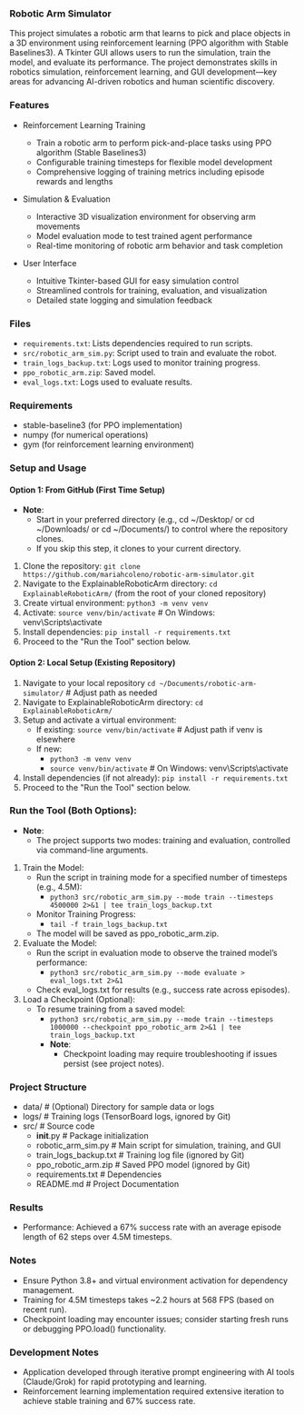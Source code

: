 ### Robotic Arm Simulator 
This project simulates a robotic arm that learns to pick and place objects in a 3D environment using reinforcement learning (PPO algorithm with Stable Baselines3). A Tkinter GUI allows users to run the simulation, train the model, and evaluate its performance. The project demonstrates skills in robotics simulation, reinforcement learning, and GUI development—key areas for advancing AI-driven robotics and human scientific discovery.

### Features
- Reinforcement Learning Training
  - Train a robotic arm to perform pick-and-place tasks using PPO algorithm (Stable Baselines3)
  - Configurable training timesteps for flexible model development
  - Comprehensive logging of training metrics including episode rewards and lengths

- Simulation & Evaluation
  - Interactive 3D visualization environment for observing arm movements
  - Model evaluation mode to test trained agent performance
  - Real-time monitoring of robotic arm behavior and task completion

- User Interface
  - Intuitive Tkinter-based GUI for easy simulation control
  - Streamlined controls for training, evaluation, and visualization
  - Detailed state logging and simulation feedback

### Files
- `requirements.txt`: Lists dependencies required to run scripts.
- `src/robotic_arm_sim.py`: Script used to train and evaluate the robot.
- `train_logs_backup.txt`: Logs used to monitor training progress.
- `ppo_robotic_arm.zip`: Saved model.
- `eval_logs.txt`: Logs used to evaluate results. 

### Requirements 
- stable-baseline3 (for PPO implementation)
- numpy (for numerical operations)
- gym (for reinforcement learning environment)

### Setup and Usage
#### Option 1: From GitHub (First Time Setup)
- **Note**:
  - Start in your preferred directory (e.g., cd ~/Desktop/ or cd ~/Downloads/ or cd ~/Documents/) to control where the repository clones. 
  - If you skip this step, it clones to your current directory.
1. Clone the repository: `git clone https://github.com/mariahcoleno/robotic-arm-simulator.git`
2. Navigate to the ExplainableRoboticArm directory: `cd ExplainableRoboticArm/` (from the root of your cloned repository)
3. Create virtual environment: `python3 -m venv venv`
4. Activate: `source venv/bin/activate` # On Windows: venv\Scripts\activate
5. Install dependencies: `pip install -r requirements.txt`
6. Proceed to the "Run the Tool" section below.

#### Option 2: Local Setup (Existing Repository)
1. Navigate to your local repository `cd ~/Documents/robotic-arm-simulator/` # Adjust path as needed
2. Navigate to ExplainableRoboticArm directory: `cd ExplainableRoboticArm/`
3. Setup and activate a virtual environment:
   - If existing: `source venv/bin/activate` # Adjust path if venv is elsewhere
   - If new:
     - `python3 -m venv venv`
     - `source venv/bin/activate` # On Windows: venv\Scripts\activate
4. Install dependencies (if not already): `pip install -r requirements.txt` 
5. Proceed to the "Run the Tool" section below.

### Run the Tool (Both Options):
- **Note**:
  - The project supports two modes: training and evaluation, controlled via command-line arguments.
1. Train the Model:
   - Run the script in training mode for a specified number of timesteps (e.g., 4.5M):
     - `python3 src/robotic_arm_sim.py --mode train --timesteps 4500000 2>&1 | tee train_logs_backup.txt`
   - Monitor Training Progress:
     - `tail -f train_logs_backup.txt`
   - The model will be saved as ppo_robotic_arm.zip.
2. Evaluate the Model: 
   - Run the script in evaluation mode to observe the trained model’s performance:
     - `python3 src/robotic_arm_sim.py --mode evaluate > eval_logs.txt 2>&1`
   - Check eval_logs.txt for results (e.g., success rate across episodes).
3. Load a Checkpoint (Optional): 
   - To resume training from a saved model:
     - `python3 src/robotic_arm_sim.py --mode train --timesteps 1000000 --checkpoint ppo_robotic_arm 2>&1 | tee train_logs_backup.txt`
     - **Note**:
       - Checkpoint loading may require troubleshooting if issues persist (see project notes). 
   
### Project Structure
- data/                 # (Optional) Directory for sample data or logs
- logs/                 # Training logs (TensorBoard logs, ignored by Git)
- src/                  # Source code
  - __init__.py         # Package initialization
  - robotic_arm_sim.py  # Main script for simulation, training, and GUI
  - train_logs_backup.txt # Training log file (ignored by Git)
  - ppo_robotic_arm.zip   # Saved PPO model (ignored by Git)
  - requirements.txt      # Dependencies
  - README.md             # Project Documentation

### Results
- Performance: Achieved a 67% success rate with an average episode length of 62 steps over 4.5M timesteps.

### Notes
- Ensure Python 3.8+ and virtual environment activation for dependency management.
- Training for 4.5M timesteps takes ~2.2 hours at 568 FPS (based on recent run).
- Checkpoint loading may encounter issues; consider starting fresh runs or debugging PPO.load() functionality.

### Development Notes
- Application developed through iterative prompt engineering with AI tools (Claude/Grok) for rapid prototyping and learning.
- Reinforcement learning implementation required extensive iteration to achieve stable training and 67% success rate.
